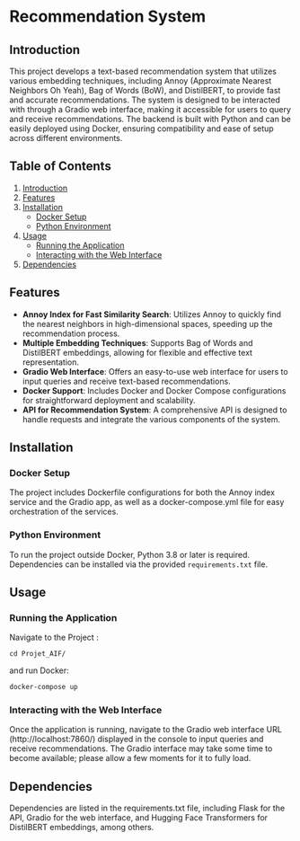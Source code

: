 # Recommendation System

## Introduction
This project develops a text-based recommendation system that utilizes various embedding techniques, including Annoy (Approximate Nearest Neighbors Oh Yeah), Bag of Words (BoW), and DistilBERT, to provide fast and accurate recommendations. The system is designed to be interacted with through a Gradio web interface, making it accessible for users to query and receive recommendations. The backend is built with Python and can be easily deployed using Docker, ensuring compatibility and ease of setup across different environments.

## Table of Contents
1. [Introduction](#introduction)
2. [Features](#features)
3. [Installation](#installation)
   - [Docker Setup](#docker-setup)
   - [Python Environment](#python-environment)
4. [Usage](#usage)
   - [Running the Application](#running-the-application)
   - [Interacting with the Web Interface](#interacting-with-the-web-interface)
5. [Dependencies](#dependencies)

## Features
- **Annoy Index for Fast Similarity Search**: Utilizes Annoy to quickly find the nearest neighbors in high-dimensional spaces, speeding up the recommendation process.
- **Multiple Embedding Techniques**: Supports Bag of Words and DistilBERT embeddings, allowing for flexible and effective text representation.
- **Gradio Web Interface**: Offers an easy-to-use web interface for users to input queries and receive text-based recommendations.
- **Docker Support**: Includes Docker and Docker Compose configurations for straightforward deployment and scalability.
- **API for Recommendation System**: A comprehensive API is designed to handle requests and integrate the various components of the system.

## Installation

### Docker Setup
The project includes Dockerfile configurations for both the Annoy index service and the Gradio app, as well as a docker-compose.yml file for easy orchestration of the services.

### Python Environment
To run the project outside Docker, Python 3.8 or later is required. Dependencies can be installed via the provided `requirements.txt` file.

## Usage

### Running the Application

Navigate to the Project :

```
cd Projet_AIF/
```

and run Docker:
```bash
docker-compose up
```

### Interacting with the Web Interface

Once the application is running, navigate to the Gradio web interface URL (http://localhost:7860/) displayed in the console to input queries and receive recommendations. The Gradio interface may take some time to become available; please allow a few moments for it to fully load.


## Dependencies
Dependencies are listed in the requirements.txt file, including Flask for the API, Gradio for the web interface, and Hugging Face Transformers for DistilBERT embeddings, among others.
